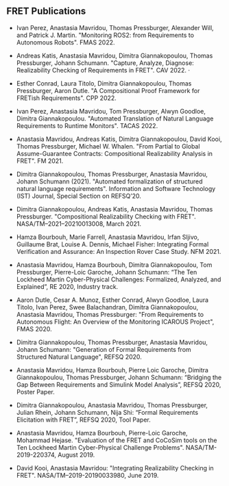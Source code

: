 FRET Publications
-----------------

* Ivan Perez, Anastasia Mavridou, Thomas Pressburger, Alexander Will, and Patrick J. Martin. "Monitoring ROS2: from Requirements to Autonomous Robots". FMAS 2022.

* Andreas Katis, Anastasia Mavridou, Dimitra Giannakopoulou, Thomas Pressburger, Johann Schumann. "Capture, Analyze, Diagnose: Realizability Checking of Requirements in FRET". CAV 2022. ·

* Esther Conrad, Laura Titolo, Dimitra Giannakopoulou, Thomas Pressburger, Aaron Dutle. "A Compositional Proof Framework for FRETish Requirements". CPP 2022.

* Ivan Perez, Anastasia Mavridou, Tom Pressburger, Alwyn Goodloe, Dimitra Giannakopoulou. "Automated Translation of Natural Language Requirements to Runtime Monitors". TACAS 2022.

* Anastasia Mavridou, Andreas Katis, Dimitra Giannakopoulou, David Kooi, Thomas Pressburger, Michael W. Whalen. "From Partial to Global Assume-Guarantee Contracts: Compositional Realizability Analysis in FRET". FM 2021.

* Dimitra Giannakopoulou, Thomas Pressburger, Anastasia Mavridou, Johann Schumann (2021). "Automated formalization of structured natural language requirements". Information and Software Technology (IST) Journal, Special Section on REFSQ’20.

* Dimitra Giannakopoulou, Andreas Katis, Anastasia Mavridou, Thomas Pressburger. "Compositional Realizability Checking with FRET". NASA/TM–2021–20210013008, March 2021.

* Hamza Bourbouh, Marie Farrell, Anastasia Mavridou, Irfan Sljivo, Guillaume Brat, Louise A. Dennis, Michael Fisher: Integrating Formal Verification and Assurance: An Inspection Rover Case Study. NFM 2021.

* Anastasia Mavridou, Hamza Bourbouh, Dimitra Giannakopoulou, Tom Pressburger, Pierre-Loic Garoche, Johann Schumann: “The Ten Lockheed Martin Cyber-Physical Challenges: Formalized, Analyzed, and Explained”, RE 2020, Industry track.

* Aaron Dutle, Cesar A. Munoz, Esther Conrad, Alwyn Goodloe, Laura Titolo, Ivan Perez, Swee Balachandran, Dimitra Giannakopoulou, Anastasia Mavridou, Thomas Pressburger: "From Requirements to Autonomous Flight: An Overview of the Monitoring ICAROUS Project", FMAS 2020.

* Dimitra Giannakopoulou, Thomas Pressburger, Anastasia Mavridou, Johann Schumann: "Generation of Formal Requirements from Structured Natural Language", REFSQ 2020.

* Anastasia Mavridou, Hamza Bourbouh, Pierre Loic Garoche, Dimitra Giannakopoulou, Thomas Pressburger, Johann Schumann: “Bridging the Gap Between Requirements and Simulink Model Analysis”, REFSQ 2020, Poster Paper.

* Dimitra Giannakopoulou, Anastasia Mavridou, Thomas Pressburger, Julian Rhein, Johann Schumann, Nija Shi: “Formal Requirements Elicitation with FRET”, REFSQ 2020, Tool Paper.

* Anastasia Mavridou, Hamza Bourbouh, Pierre-Loic Garoche, Mohammad Hejase. "Evaluation of the FRET and CoCoSim tools on the Ten Lockheed Martin Cyber-Physical Challenge Problems". NASA/TM-2019-220374, August 2019.

* David Kooi, Anastasia Mavridou: "Integrating Realizability Checking in FRET". NASA/TM–2019-20190033980, June 2019.
